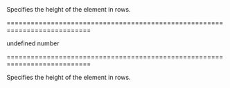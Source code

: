 <!--**
/*-------------------------------------------
    Auto-generated file. Do not modify.
-------------------------------------------

**-->
<!--d-->Specifies the height of the element in rows.<!--/d-->
===========================================================================
<!--default-->undefined<!--/default-->
<!--type-->number<!--/type-->
===========================================================================

<!--shortDescription-->
Specifies the height of the element in rows.
<!--/shortDescription-->

<!--fullDescription-->

<!--/fullDescription-->
